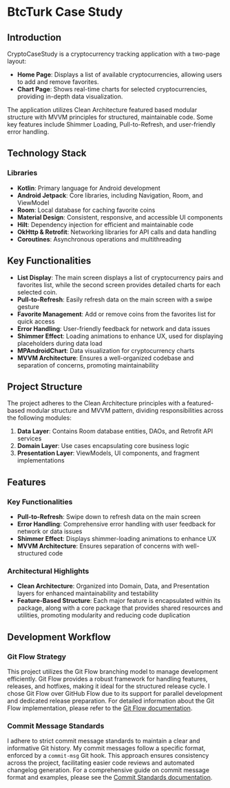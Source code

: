 # BtcTurk Case Study

## Introduction

CryptoCaseStudy is a cryptocurrency tracking application with a two-page layout:
- **Home Page**: Displays a list of available cryptocurrencies, allowing users to add and remove favorites.
- **Chart Page**: Shows real-time charts for selected cryptocurrencies, providing in-depth data visualization.

The application utilizes Clean Architecture featured based modular structure with MVVM principles for structured, maintainable code. Some key features include Shimmer Loading, Pull-to-Refresh, and user-friendly error handling.

## Technology Stack

### Libraries
- **Kotlin**: Primary language for Android development
- **Android Jetpack**: Core libraries, including Navigation, Room, and ViewModel
- **Room**: Local database for caching favorite coins
- **Material Design**: Consistent, responsive, and accessible UI components
- **Hilt**: Dependency injection for efficient and maintainable code
- **OkHttp & Retrofit**: Networking libraries for API calls and data handling
- **Coroutines**: Asynchronous operations and multithreading


## Key Functionalities
- **List Display**: The main screen displays a list of cryptocurrency pairs and favorites list, while the second screen provides detailed charts for each selected coin.
- **Pull-to-Refresh**: Easily refresh data on the main screen with a swipe gesture
- **Favorite Management**: Add or remove coins from the favorites list for quick access
- **Error Handling**: User-friendly feedback for network and data issues
- **Shimmer Effect**: Loading animations to enhance UX, used for displaying placeholders during data load
- **MPAndroidChart**: Data visualization for cryptocurrency charts
- **MVVM Architecture**: Ensures a well-organized codebase and separation of concerns, promoting maintainability


## Project Structure

The project adheres to the Clean Architecture principles with a featured-based modular structure and MVVM pattern, dividing responsibilities across the following modules:

1. **Data Layer**: Contains Room database entities, DAOs, and Retrofit API services
2. **Domain Layer**: Use cases encapsulating core business logic
3. **Presentation Layer**: ViewModels, UI components, and fragment implementations

## Features

### Key Functionalities
- **Pull-to-Refresh**: Swipe down to refresh data on the main screen
- **Error Handling**: Comprehensive error handling with user feedback for network or data issues
- **Shimmer Effect**: Displays shimmer-loading animations to enhance UX
- **MVVM Architecture**: Ensures separation of concerns with well-structured code

### Architectural Highlights
- **Clean Architecture**: Organized into Domain, Data, and Presentation layers for enhanced maintainability and testability
- **Feature-Based Structure**: Each major feature is encapsulated within its package, along with a core package that provides shared resources and utilities, promoting modularity and reducing code duplication

## Development Workflow

### Git Flow Strategy

This project utilizes the Git Flow branching model to manage development efficiently. Git Flow provides a robust framework for handling features, releases, and hotfixes, making it ideal for the structured release cycle. I chose Git Flow over GitHub Flow due to its support for parallel development and dedicated release preparation. For detailed information about the Git Flow implementation, please refer to the [Git Flow documentation](docs/git_flow.md).

### Commit Message Standards

I adhere to strict commit message standards to maintain a clear and informative Git history. My commit messages follow a specific format, enforced by a `commit-msg` Git hook. This approach ensures consistency across the project, facilitating easier code reviews and automated changelog generation. For a comprehensive guide on commit message format and examples, please see the [Commit Standards documentation](docs/commit_standard.md).


